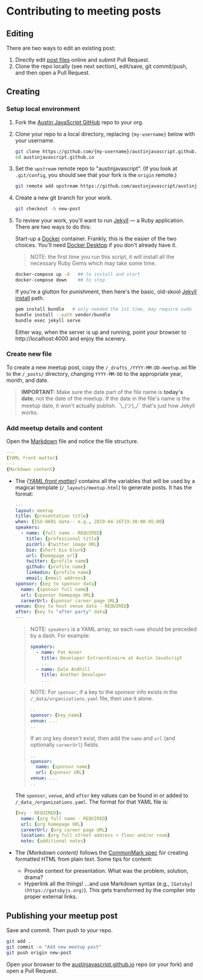 # Contributing to meeting posts

## Editing

There are two ways to edit an existing post:

1. Directly edit [post files](https://github.com/austinjavascript/austinjavascript.github.io/tree/master/_posts) online and submit Pull Request.
1. Clone the repo locally (see next section), edit/save, git commit/push, and then open a Pull Request.

## Creating

### Setup local environment

1. Fork the [Austin JavaScript GitHub](https://github.com/austinjavascript/austinjavascript.github.io/) repo to your org.
1. Clone your repo to a local directory, replacing `{my-username}` below with your username.

    ```sh
    git clone https://github.com/{my-username}/austinjavascript.github.io.git
    cd austinjavascript.github.io
    ```

1. Set the `upstream` remote repo to "austinjavascript". (If you look at `.git/config`, you should see that your fork is the `origin` remote.)

    ```sh
    git remote add upstream https://github.com/austinjavascript/austinjavascript.github.io.git
    ```

2. Create a new git branch for your work.

    ```sh
    git checkout -b new-post
    ```

3. To review your work, you'll want to run [Jekyll](https://jekyllrb.com/) — a Ruby application. There are two ways to do this:

    Start-up a [Docker](https://www.docker.com/) container. Frankly, this is the easier of the two choices. You'll need [Docker Desktop](https://www.docker.com/products/docker-desktop) if you don't already have it.

    > NOTE: the first time you run this script, it will install all the necessary Ruby Gems which may take some time.

    ```sh
    docker-compose up -d   ## to install and start
    docker-compose down    ## to stop
    ```

    If you're a glutton for punishment, then here's the basic, old-skool [Jekyll install](https://jekyllrb.com/docs/) path.

    ```sh
    gem install bundle   # only needed the 1st time, may require sudo
    bundle install --path vendor/bundle
    bundle exec jekyll serve
    ```

    Either way, when the server is up and running, point your browser to http://localhost:4000 and enjoy the scenery.

### Create new file

To create a new meetup post, copy the `/_drafts_/YYYY-MM-DD-meetup.md` file to the `/_posts/` directory, changing `YYYY-MM-DD` to the appropriate year, month, and date.

> **IMPORTANT:** Make sure the date part of the file name is **today's date**, not the date of the meetup. If the date in the file's name is the meetup date, it won't actually publish. ¯\\\_(ツ)\_/¯ that's just how Jekyll works.

### Add meetup details and content

Open the [Markdown](https://commonmark.org/) file and notice the file structure.

```yaml
---
{YAML front matter}
---
{Markdown content}
```

* The *{[YAML front matter](https://jekyllrb.com/docs/front-matter/)}* contains all the variables that will be used by a magical template (`/_layouts/meetup.html`) to generate posts. It has the format:

    ```yaml
    ---
    layout: meetup
    title: {presentation title}
    when: {ISO-8601 date-- e.g., 2019-04-16T19:30:00-05:00}
    speakers:
      - name: {full name - REQUIRED}
        title: {professional title}
        picUrl: {twitter image URL}
        bio: {short bio blurb}
        url: {homepage url}
        twitter: {profile name}
        github: {profile name}
        linkedin: {profile name}
        email: {email address}
    sponsor: {key to sponsor data}
      name: {sponsor full name}
      url: {sponsor homepage URL}
      careerUrl: {sponsor career page URL}
    venue: {key to host venue data - REQUIRED}
    after: {key to "after party" data}
    ---
    ```

    > NOTE: `speakers` is a YAML array, so each `name` should be preceded by a dash. For example:
    >
    > ```yaml
    > speakers:
    >   - name: Pat Anser
    >     title: Developer Extraordinaire at Austin JavaScript
    >     ...
    >   - name: Dale Andhill
    >     title: Another Developer
    >     ...
    > ```

    > NOTE: For `sponsor`, if a key to the sponsor info exists in the `/_data/organizations.yaml` file, then use it alone.
    >
    > ```yaml
    > ..
    > sponsor: {key_name}
    > venue: ...
    > ..
    > ```
    >
    > If an org key doesn't exist, then add the `name` and `url` (and optionally `careerUrl`) fields.
    >
    > ```yaml
    > ..
    > sponsor:
    >   name: {sponsor name}
    >   url: {sponsor URL}
    > venue: ...
    > ..
    > ```

    The `sponsor`, `venue`, and `after` key values can be found in or added to `/_data_/organizations.yaml`. The format for that YAML file is:

    ```yaml
    {key - REQUIRED}:
      name: {org full name - REQUIRED}
      url: {org homepage URL}
      careerUrl: {org career page URL}
      location: {org full street address + floor and/or room}
      note: {additional notes}
    ```

* The _{Markdown content}_ follows the [CommonMark spec](https://commonmark.org/help/) for creating formatted HTML from plain text. Some tips for content:

    * Provide context for presentation. What was the problem, solution, drama?
    * Hyperlink all the things! ...and use Markdown syntax (e.g., `[Gatsby](https://gatsbyjs.org)`). This gets transformed by the compiler into proper external links.

## Publishing your meetup post

Save and commit. Then push to your repo.

```sh
git add .
git commit -m "Add new meetup post"
git push origin new-post
```

Open your browser to the [austinjavascript.github.io](https://www.github.com/austinjavascript/austinjavascript.github.io/) repo (or your fork) and open a Pull Request.
